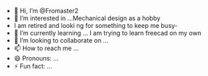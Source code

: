 - 👋 Hi, I’m @Fromaster2
- 👀 I’m interested in ...Mechanical design as a hobby
- I am retired and looki ng for something to keep me busy- 
- 🌱 I’m currently learning ... I am trying to learn freecad on my own 
- 💞️ I’m looking to collaborate on ...
- 📫 How to reach me ...
- 😄 Pronouns: ...
- ⚡ Fun fact: ...

<!---Not too good at this! 
Fromaster2/Fromaster2 is a ✨ special ✨ repository because its `README.md` (this file) appears on your GitHub profile.
You can click the Preview link to take a look at your changes.
--->
